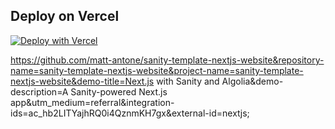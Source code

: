 ## Deploy on Vercel

<!-- Deploy button -->
[![Deploy with Vercel](https://vercel.com/button)][vercel-deploy]

<!-- Variables -->
[vercel-deploy]:https://vercel.com/new/clone?repository-url=https%3A%2F%2Fgithub.com%2Fmatt-antone%2Fsanity-template-nextjs-website%26repository-name%3Dsanity-template-nextjs-website%26project-name%3Dsanity-template-nextjs-website%26demo-title%3DNext.js%20with%20Sanity%20and%20Algolia%26demo-description%3DA%20Sanity-powered%20Next.js%20app%26utm_medium%3Dreferral%26integration-ids%3Dac_hb2LITYajhRQ0i4QznmKH7gx%26external-id%3Dnextjs%3B

https://github.com/matt-antone/sanity-template-nextjs-website&repository-name=sanity-template-nextjs-website&project-name=sanity-template-nextjs-website&demo-title=Next.js with Sanity and Algolia&demo-description=A Sanity-powered Next.js app&utm_medium=referral&integration-ids=ac_hb2LITYajhRQ0i4QznmKH7gx&external-id=nextjs;
